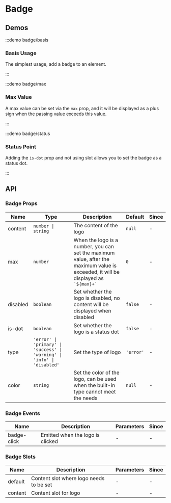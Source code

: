 # Badge

## Demos

:::demo badge/basis

### Basis Usage

The simplest usage, add a badge to an element.

:::

:::demo badge/max

### Max Value

A max value can be set via the `max` prop, and it will be displayed as a plus sign when the passing value exceeds this value.

:::

:::demo badge/status

### Status Point

Adding the `is-dot` prop and not using slot allows you to set the badge as a status dot.

:::

## API

### Badge Props

| Name     | Type                                                                     | Description                                                                                                                            | Default   | Since |
| -------- | ------------------------------------------------------------------------ | -------------------------------------------------------------------------------------------------------------------------------------- | --------- | ----- |
| content  | `number \| string`                                                       | The content of the logo                                                                                                                | `null`    | -     |
| max      | `number`                                                                 | When the logo is a number, you can set the maximum value, after the maximum value is exceeded, it will be displayed as `` `${max}+` `` | `0`       | -     |
| disabled | `boolean`                                                                | Set whether the logo is disabled, no content will be displayed when disabled                                                           | `false`   | -     |
| is-dot   | `boolean`                                                                | Set whether the logo is a status dot                                                                                                   | `false`   | -     |
| type     | `'error' \| 'primary' \| 'success' \| 'warning' \| 'info' \| 'disabled'` | Set the type of logo                                                                                                                   | `'error'` | -     |
| color    | `string`                                                                 | Set the color of the logo, can be used when the built-in type cannot meet the needs                                                    | `null`    | -     |

### Badge Events

| Name        | Description                      | Parameters | Since |
| ----------- | -------------------------------- | ---------- | ----- |
| badge-click | Emitted when the logo is clicked | -          | -     |

### Badge Slots

| Name    | Description                             | Parameters | Since |
| ------- | --------------------------------------- | ---------- | ----- |
| default | Content slot where logo needs to be set | -          | -     |
| content | Content slot for logo                   | -          | -     |
